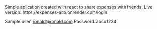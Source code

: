 Simple aplication created with react to share expenses with friends.
Live version: https://expenses-app.onrender.com/login

Sample user: ronald@ronald.com
Password: abcd1234